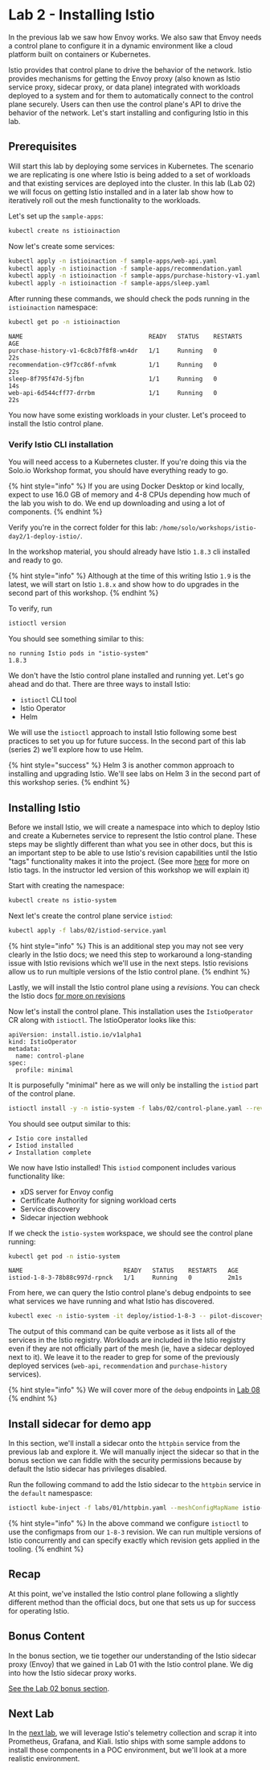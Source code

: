 # Lab 2 - Installing Istio

In the previous lab we saw how Envoy works. We also saw that Envoy needs a control plane to configure it in a dynamic environment like a cloud platform built on containers or Kubernetes.

Istio provides that control plane to drive the behavior of the network. Istio provides mechanisms for getting the Envoy proxy \(also known as Istio service proxy, sidecar proxy, or data plane\) integrated with workloads deployed to a system and for them to automatically connect to the control plane securely. Users can then use the control plane's API to drive the behavior of the network. Let's start installing and configuring Istio in this lab.

## Prerequisites

Will start this lab by deploying some services in Kubernetes. The scenario we are replicating is one where Istio is being added to a set of workloads and that existing services are deployed into the cluster. In this lab \(Lab 02\) we will focus on getting Istio installed and in a later lab show how to iteratively roll out the mesh functionality to the workloads.

Let's set up the `sample-apps`:

```bash
kubectl create ns istioinaction
```

Now let's create some services:

```bash
kubectl apply -n istioinaction -f sample-apps/web-api.yaml
kubectl apply -n istioinaction -f sample-apps/recommendation.yaml
kubectl apply -n istioinaction -f sample-apps/purchase-history-v1.yaml
kubectl apply -n istioinaction -f sample-apps/sleep.yaml
```

After running these commands, we should check the pods running in the `istioinaction` namespace:

```bash
kubectl get po -n istioinaction
```

```text
NAME                                   READY   STATUS    RESTARTS   AGE
purchase-history-v1-6c8cb7f8f8-wn4dr   1/1     Running   0          22s
recommendation-c9f7cc86f-nfvmk         1/1     Running   0          22s
sleep-8f795f47d-5jfbn                  1/1     Running   0          14s
web-api-6d544cff77-drrbm               1/1     Running   0          22s
```

You now have some existing workloads in your cluster. Let's proceed to install the Istio control plane.

### Verify Istio CLI installation

You will need access to a Kubernetes cluster. If you're doing this via the Solo.io Workshop format, you should have everything ready to go.

{% hint style="info" %}
If you are using Docker Desktop or kind locally, expect to use 16.0 GB of memory and 4-8 CPUs depending how much of the lab you wish to do. We end up downloading and using a lot of components.
{% endhint %}

Verify you're in the correct folder for this lab: `/home/solo/workshops/istio-day2/1-deploy-istio/`.

In the workshop material, you should already have Istio `1.8.3` cli installed and ready to go.

{% hint style="info" %}
Although at the time of this writing Istio `1.9` is the latest, we will start on Istio `1.8.x` and show how to do upgrades in the second part of this workshop.
{% endhint %}

To verify, run

```bash
istioctl version
```

You should see something similar to this:

```text
no running Istio pods in "istio-system"
1.8.3
```

We don't have the Istio control plane installed and running yet. Let's go ahead and do that. There are three ways to install Istio:

* `istioctl` CLI tool
* Istio Operator
* Helm

We will use the `istioctl` approach to install Istio following some best practices to set you up for future success. In the second part of this lab \(series 2\) we'll explore how to use Helm.

{% hint style="success" %}
Helm 3 is another common approach to installing and upgrading Istio. We'll see labs on Helm 3 in the second part of this workshop series.
{% endhint %}

## Installing Istio

Before we install Istio, we will create a namespace into which to deploy Istio and create a Kubernetes service to represent the Istio control plane. These steps may be slightly different than what you see in other docs, but this is an important step to be able to use Istio's revision capabilities until the Istio "tags" functionality makes it into the project. \(See more [here](https://docs.google.com/document/d/13IGuJg8swtLdNGW5cpF7ZdVkgge8voNp9DWBD93Wb1Q/edit#heading=h.xw1gqgyqs5b) for more on Istio tags. In the instructor led version of this workshop we will explain it\)

Start with creating the namespace:

```bash
kubectl create ns istio-system
```

Next let's create the control plane service `istiod`:

```bash
kubectl apply -f labs/02/istiod-service.yaml
```

{% hint style="info" %}
This is an additional step you may not see very clearly in the Istio docs; we need this step to workaround a long-standing issue with Istio revisions which we'll use in the next steps. Istio revisions allow us to run multiple versions of the Istio control plane.
{% endhint %}

Lastly, we will install the Istio control plane using a _revisions_. You can check the Istio docs [for more on revisions](https://istio.io/latest/docs/setup/upgrade/canary/#control-plane)

Now let's install the control plane. This installation uses the `IstioOperator` CR along with `istioctl`. The IstioOperator looks like this:

```text
apiVersion: install.istio.io/v1alpha1
kind: IstioOperator
metadata:
  name: control-plane
spec:
  profile: minimal
```

It is purposefully "minimal" here as we will only be installing the `istiod` part of the control plane.

```bash
istioctl install -y -n istio-system -f labs/02/control-plane.yaml --revision 1-8-3
```

You should see output similar to this:

```text
✔ Istio core installed                                                                                                                                                                            
✔ Istiod installed                                                                                                                                                                                
✔ Installation complete
```

We now have Istio installed! This `istiod` component includes various functionality like:

* xDS server for Envoy config
* Certificate Authority for signing workload certs
* Service discovery
* Sidecar injection webhook

If we check the `istio-system` workspace, we should see the control plane running:

```bash
kubectl get pod -n istio-system
```

```text
NAME                            READY   STATUS    RESTARTS   AGE
istiod-1-8-3-78b88c997d-rpnck   1/1     Running   0          2m1s
```

From here, we can query the Istio control plane's debug endpoints to see what services we have running and what Istio has discovered.

```bash
kubectl exec -n istio-system -it deploy/istiod-1-8-3 -- pilot-discovery request GET /debug/registryz
```

The output of this command can be quite verbose as it lists all of the services in the Istio registry. Workloads are included in the Istio registry even if they are not officially part of the mesh \(ie, have a sidecar deployed next to it\). We leave it to the reader to grep for some of the previously deployed services \(`web-api`, `recommendation` and `purchase-history` services\).

{% hint style="info" %}
We will cover more of the `debug` endpoints in [Lab 08](../08-debugging-config.md)
{% endhint %}

## Install sidecar for demo app

In this section, we'll install a sidecar onto the `httpbin` service from the previous lab and explore it. We will manually inject the sidecar so that in the bonus section we can fiddle with the security permissions because by default the Istio sidecar has privileges disabled.

Run the following command to add the Istio sidecar to the `httpbin` service in the `default` namespasce:

```bash
istioctl kube-inject -f labs/01/httpbin.yaml --meshConfigMapName istio-1-8-3 --injectConfigMapName istio-sidecar-injector-1-8-3  | kubectl apply -f -
```

{% hint style="info" %}
In the above command we configure `istioctl` to use the configmaps from our `1-8-3` revision. We can run multiple versions of Istio concurrently and can specify exactly which revision gets applied in the tooling.
{% endhint %}

## Recap

At this point, we've installed the Istio control plane following a slightly different method than the official docs, but one that sets us up for success for operating Istio.

## Bonus Content

In the bonus section, we tie together our understanding of the Istio sidecar proxy \(Envoy\) that we gained in Lab 01 with the Istio control plane. We dig into how the Istio sidecar proxy works.

[See the Lab 02 bonus section](02a-bonus.md).

## Next Lab

In the [next lab](../03-observability/), we will leverage Istio's telemetry collection and scrap it into Prometheus, Grafana, and Kiali. Istio ships with some sample addons to install those components in a POC environment, but we'll look at a more realistic environment.

